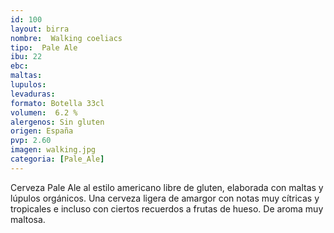 ```yaml
---
id: 100
layout: birra
nombre:  Walking coeliacs
tipo:  Pale Ale
ibu: 22
ebc:  
maltas: 
lupulos: 
levaduras:
formato: Botella 33cl
volumen:  6.2 %
alergenos: Sin gluten
origen: España
pvp: 2.60 
imagen: walking.jpg
categoria: [Pale_Ale]
---
```

Cerveza Pale Ale al estilo americano libre de gluten, elaborada con maltas y lúpulos orgánicos. Una cerveza ligera de amargor con notas muy cítricas y tropicales e incluso con ciertos recuerdos a frutas de hueso. De aroma muy maltosa.





